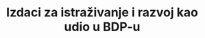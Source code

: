 ---
date_of_national_source_publication: Latest  data  is  October  2017
date_metadata_updated: '2017-10-19'
source_agency_staff_name: Mark  Boroush
source_agency_staff_email: mboroush@nsf.gov
source_agency_survey_dataset: >-
  National  Science  Foundation,  National  Center  for  Science  and  Engineering  Statistics,  National  Patterns  of  R&D  Resources  (annual  series)
source_url: 'http://www.nsf.gov/statistics/natlpatterns/'
international_and_national_references: See  above  National  Patterns  URL
graph_title: null  
indicator_definition: >-
  Priručnik Frascati OECD-a pruža relevantne definicije o istraživanju i razvoju, bruto domaćim izdacima za IR i istraživačima. Istraživanje i razvoj (IR) jest sustavan stvaralački rad usmjeren povećanju znanja o čovjeku, kulturi i društvu, kao i osmišljavanje novih primjena dostupnog znanja. (FM 63) Intramuralni izdaci su svi izdaci za IR proveden u statističkoj jedinici ili sektoru gospodarstva tijekom određenog razdoblja, neovisno o izvoru sredstava. (FM 358) Istraživači su stručnjaci koji se bave stvaranjem novog znanja, proizvoda, procesa, metoda i sistema kao i upravljanjem projektima u pitanju. (FM 301) Iako se radi o priručniku OECD-a, njegova je primjena globalna. Priručnik Frascati je trenutno u procesu revizije, čije će sljedeće izdanje biti objavljeno u listopadu 2015. Novo izdanje će biti uistinu globalni priručnik. Biti će određenih promjena u definicijama danima gore, ali te promjene neće biti znatne.
target: >-
  Povećati znanstveno istraživanje, poboljšati tehnološke sposobnosti proizvodnih sektora u svim zemljama, osobito zemljama u razvoju, uključujući, do 2030., stimulirati inovacije i bitno povećati broj zaposlenih na istraživanju i razvoju na milijun ljudi i javnih i privatnih izdataka za istraživanje i razvoj. 
indicator_name: Izdaci za istraživanje i razvoj kao udio u BDP-u
title: Izdaci za istraživanje i razvoj kao udio u BDP-u
permalink: /9-5-1/
sdg_goal: 9
layout: indicator
graph_type_description: Line graph
graph_status_notes: Graphed
indicator: 9.5.1
indicator_variable: Izdaci_IR_u_BDP-u_(%)
un_designated_tier: '1'
un_custodial_agency: UNESCO-UIS
graph: longitudinal
variable_description: null
variable_notes: null
target_id: '9.5'
has_metadata: true
rationale_interpretation: Pokazatelj je izravna mjera izdataka za istraživanje i razvoj na koje se referira u cilju.
goal_meta_link: 'http://unstats.un.org/sdgs/files/metadata-compilation/Metadata-Goal-9.pdf'
goal_meta_link_page: 9
source_title: null
source_notes: null
published: true
actual_indicator_available: Research  and  development  expenditure  as  a  proportion  of  GDP
actual_indicator_available_description: As  stated
us_method_of_computation: >-
  Data  on  national  R&D  expenditures  (dollars)  divided  by  data  on  gross  domestic  product  (dollars)
comments_and_limitations: >-
  This  indicator  is  widely  used  around  the  world  as  a  comparative  metric  for  national  R&D  intensity
periodicity: Annual
time_period: >-
  U.S.  data  for  this  indicator  is  available  for  1953  to  present.  The  most  recent  year  avaiable  in  published  data  is  2015.
unit_of_measure: percent
disaggregation_categories: >-
  Some  disaggregation  of  the  indicator  is  available  by  R&D  performers  and  sources  of  R&D  funding.
disaggregation_geography: >-
  Some  disaggregation  of  the  indicator  by  U.S.  geographic  regions  (mainly,  states)  is  available.
---
